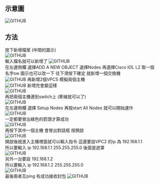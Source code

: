 ## 示意圖
![GITHUB](https://github.com/timmy10289/cscio/blob/main/pictures/0906/goal1.png)  

## 方法
按下新增檔案  (中間的圖示)  
![GITHUB](https://github.com/timmy10289/cscio/blob/main/pictures/0906/0906-1.png)  
輸入檔名就可以新增了
![GITHUB](https://github.com/timmy10289/cscio/blob/main/pictures/0906/0906-2.png)  
在左邊側欄 選擇ADD A NEW OBJECT 選擇Nodes  再選擇Cisco IOL L2   取一個名字sw  圖示也可以改一下  往下滑按下確定 就新增一個交換機  
![GITHUB](https://github.com/timmy10289/cscio/blob/main/pictures/0906/0906-3.png) 
再新增2個VPCS 模擬兩個主機  
![GITHUB](https://github.com/timmy10289/cscio/blob/main/pictures/0906/0906-4.png)
新增完會變這樣  
![GITHUB](https://github.com/timmy10289/cscio/blob/main/pictures/0906/0906-5.png)  
再把兩個主機連到switch上  (牽線就可以了)  
![GITHUB](https://github.com/timmy10289/cscio/blob/main/pictures/0906/0906-6.png)  
在左邊側欄 選擇 Setup Nodes 再按start All Nodes 就可以開始運作  
![GITHUB](https://github.com/timmy10289/cscio/blob/main/pictures/0906/0906-7.png)  
一定都要冒出綠色的箭頭才算成功  
![GITHUB](https://github.com/timmy10289/cscio/blob/main/pictures/0906/0906-8.png)  
再按下其中一個主機 會冒出對話框 按開啟  
![GITHUB](https://github.com/timmy10289/cscio/blob/main/pictures/0906/0906-9.png)  
開啟後就進入主機裡面就可以輸入指令 這邊要設VPC2 的ip 為 192.168.1.1  
所以要輸入 ip 192.168.1.1 255.255.255.0    後面是遮罩  
![GITHUB](https://github.com/timmy10289/cscio/blob/main/pictures/0906/0906-10.png)  
另外一台要設 192.168.1.2  
所以要輸入 ip 192.168.1.2 255.255.255.0  
![GITHUB](https://github.com/timmy10289/cscio/blob/main/pictures/0906/0906-11.png)  
最後兩者互ping 有成功接收封包
![GITHUB](https://github.com/timmy10289/cscio/blob/main/pictures/0906/0906-12.png)  
 




